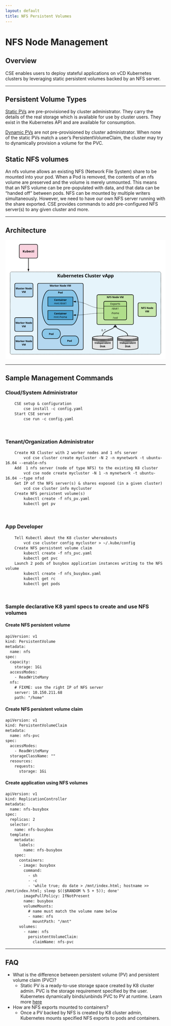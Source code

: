 ```yaml
---
layout: default
title: NFS Persistent Volumes
---
```

# NFS Node Management
<a name="overview"></a>
## Overview

CSE enables users to deploy stateful applications on vCD Kubernetes
clusters by leveraging static persistent volumes backed by an NFS
server.

---
<a name="volumes"></a>
## Persistent Volume Types

[Static PVs](https://kubernetes.io/docs/concepts/storage/persistent-volumes/#static)
are pre-provisioned by cluster administrator. They carry the details
of the real storage which is available for use by cluster users.
They exist in the Kubernetes API and are available for consumption.

[Dynamic PVs](https://kubernetes.io/docs/concepts/storage/persistent-volumes/#dynamic)
are not pre-provisioned by cluster administrator. When none of the
static PVs match a user’s PersistentVolumeClaim, the cluster may
try to dynamically provision a volume for the PVC.

## Static NFS volumes

An nfs volume allows an existing NFS (Network File System) share
to be mounted into your pod. When a Pod is removed, the contents
of an nfs volume are preserved and the volume is merely unmounted.
This means that an NFS volume can be pre-populated with data, and
that data can be “handed off” between pods. NFS can be mounted by
multiple writers simultaneously. However, we need to have our own
NFS server running with the share exported. CSE provides commands
to add pre-configured NFS server(s) to any given cluster and more.

---
<a name="architecture"></a>
## Architecture

![cse-nfs](img/cse-nfs.png)

---

<a name="samplecommands"></a>
## Sample Management Commands

### Cloud/System Administrator

```shell
    CSE setup & configuration
        cse install -c config.yaml
    Start CSE server
        cse run -c config.yaml
```
<br>

### Tenant/Organization Administrator

```shell
    Create K8 Cluster with 2 worker nodes and 1 nfs server
        vcd cse cluster create mycluster -N 2 -n mynetwork -t ubuntu-16.04 --enable-nfs
    Add  1 nfs server (node of type NFS) to the existing K8 cluster
        vcd cse node create mycluster -N 1 -n mynetwork -t ubuntu-16.04 --type nfsd
    Get IP of the NFS server(s) & shares exposed (in a given cluster)
        vcd cse cluster info mycluster
    Create NFS persistent volume(s)
        kubectl create -f nfs_pv.yaml
        kubectl get pv
```
<br>

### App Developer

```shell
    Tell Kubectl about the K8 cluster whereabouts
        vcd cse cluster config mycluster > ~/.kube/config
    Create NFS persistent volume claim
        kubectl create -f nfs_pvc.yaml
        kubectl get pvc
    Launch 2 pods of busybox application instances writing to the NFS volume
        kubectl create -f nfs_busybox.yaml
        kubectl get rc
        kubectl get pods
```
<br>

### Sample declarative K8 yaml specs to create and use NFS volumes
#### Create NFS persistent volume
```shell
apiVersion: v1
kind: PersistentVolume
metadata:
  name: nfs
spec:
  capacity:
    storage: 1Gi
  accessModes:
    - ReadWriteMany
  nfs:
    # FIXME: use the right IP of NFS server
    server: 10.150.211.68
    path: "/home"
```
#### Create NFS persistent volume claim
```shell
apiVersion: v1
kind: PersistentVolumeClaim
metadata:
  name: nfs-pvc
spec:
  accessModes:
    - ReadWriteMany
  storageClassName: ""
  resources:
    requests:
      storage: 1Gi
```
#### Create application using NFS volumes
```shell
apiVersion: v1
kind: ReplicationController
metadata:
  name: nfs-busybox
spec:
  replicas: 2
  selector:
    name: nfs-busybox
  template:
    metadata:
      labels:
        name: nfs-busybox
    spec:
      containers:
      - image: busybox
        command:
          - sh
          - -c
          - 'while true; do date > /mnt/index.html; hostname >> /mnt/index.html; sleep $(($RANDOM % 5 + 5)); done'
        imagePullPolicy: IfNotPresent
        name: busybox
        volumeMounts:
          # name must match the volume name below
          - name: nfs
            mountPath: "/mnt"
      volumes:
        - name: nfs
          persistentVolumeClaim:
            claimName: nfs-pvc
```
---

<a name="faq"></a>
## FAQ
- What is the difference between persistent volume (PV) and persistent volume claim (PVC)?
    - Static PV is a ready-to-use storage space created by K8 cluster admin. PVC is the storage requirement specified by the user. Kubernetes dynamically binds/unbinds PVC to PV at runtime. Learn more [here](https://kubernetes.io/docs/concepts/storage/persistent-volumes/#static)
- How are NFS exports mounted to containers?
    - Once a PV backed by NFS is created by K8 cluster admin, Kubernetes mounts specified NFS exports to pods and containers.
